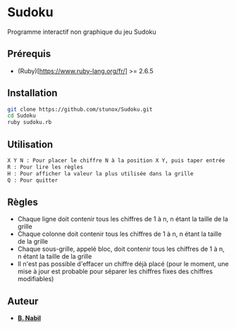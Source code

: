# Sudoku

Programme interactif non graphique du jeu Sudoku

## Prérequis

- (Ruby)[https://www.ruby-lang.org/fr/] >= 2.6.5

## Installation

```bash
git clone https://github.com/stunox/Sudoku.git
cd Sudoku
ruby sudoku.rb
```

## Utilisation

```bash
X Y N : Pour placer le chiffre N à la position X Y, puis taper entrée
R : Pour lire les règles
H : Pour afficher la valeur la plus utilisée dans la grille
Q : Pour quitter
```

## Règles

- Chaque ligne doit contenir tous les chiffres de 1 à n, n étant la taille de la grille
- Chaque colonne doit contenir tous les chiffres de 1 à n, n étant la taille de la grille
- Chaque sous-grille, appelé bloc, doit contenir tous les chiffres de 1 à n, n étant la taille de la grille
- Il n'est pas possible d'effacer un chiffre déjà placé (pour le moment, une mise à jour est probable pour séparer les chiffres fixes des chiffres modifiables)

## Auteur

- [**B. Nabil**](https://github.com/stunox)
